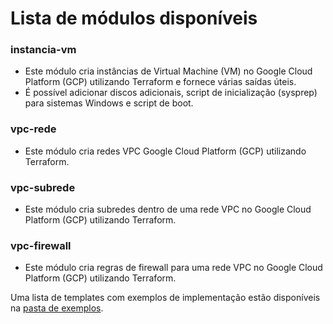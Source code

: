 # Lista de módulos disponíveis

### instancia-vm
- Este módulo cria instâncias de Virtual Machine (VM) no Google Cloud Platform (GCP) utilizando Terraform e fornece várias saídas úteis.
- É possível adicionar discos adicionais, script de inicialização (sysprep) para sistemas Windows e script de boot.

### vpc-rede
- Este módulo cria redes VPC Google Cloud Platform (GCP) utilizando Terraform.

### vpc-subrede
- Este módulo cria subredes dentro de uma rede VPC no Google Cloud Platform (GCP) utilizando Terraform.

### vpc-firewall
- Este módulo cria regras de firewall para uma rede VPC no Google Cloud Platform (GCP) utilizando Terraform.

Uma lista de templates com exemplos de implementação estão disponíveis na [pasta de exemplos](https://github.com/EscolaDevOps/terraform-modules/tree/main/exemplos).
